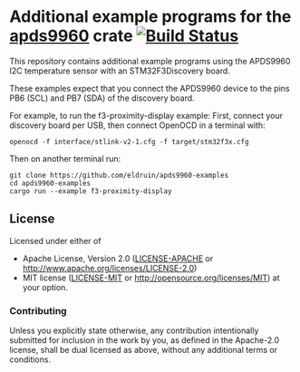 # Additional example programs for the [apds9960] crate [![Build Status](https://travis-ci.org/eldruin/apds9960-examples.svg?branch=master)](https://travis-ci.org/eldruin/apds9960-examples)

[apds9960]: https://crates.io/crates/apds9960

This repository contains additional example programs using the APDS9960 I2C
temperature sensor with an STM32F3Discovery board.

These examples expect that you connect the APDS9960 device to the pins PB6 (SCL)
and PB7 (SDA) of the discovery board.

For example, to run the f3-proximity-display example:
First, connect your discovery board per USB, then connect OpenOCD in a terminal with:
```
openocd -f interface/stlink-v2-1.cfg -f target/stm32f3x.cfg
```

Then on another terminal run:
```
git clone https://github.com/eldruin/apds9960-examples
cd apds9960-examples
cargo run --example f3-proximity-display
```

## License

Licensed under either of

 * Apache License, Version 2.0 ([LICENSE-APACHE](LICENSE-APACHE) or
   http://www.apache.org/licenses/LICENSE-2.0)
 * MIT license ([LICENSE-MIT](LICENSE-MIT) or
   http://opensource.org/licenses/MIT) at your option.

### Contributing

Unless you explicitly state otherwise, any contribution intentionally submitted
for inclusion in the work by you, as defined in the Apache-2.0 license, shall
be dual licensed as above, without any additional terms or conditions.

